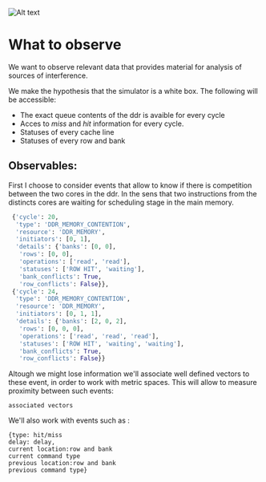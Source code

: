 ![Alt text](all_images/svd/comp_global_ratios_iteration_10000.png)
# What to observe
We want to observe relevant data that provides material for analysis of sources of interference.

We make the hypothesis that the simulator is a white box. The following will be accessible:
* The exact queue contents of the ddr is avaible for every cycle
* Acces to *miss* and *hit* information for every cycle.
* Statuses of every cache line
* Statuses of every row and bank 


## Observables:
First I choose to consider events that allow to know if there is competition between the two cores in the ddr. In the sens that two instructions from the distincts cores are waiting for scheduling stage in the main memory.
```python
 {'cycle': 20,
  'type': 'DDR_MEMORY_CONTENTION',
  'resource': 'DDR_MEMORY',
  'initiators': [0, 1],
  'details': {'banks': [0, 0],
   'rows': [0, 0],
   'operations': ['read', 'read'],
   'statuses': ['ROW HIT', 'waiting'],
   'bank_conflicts': True,
   'row_conflicts': False}},
 {'cycle': 24,
  'type': 'DDR_MEMORY_CONTENTION',
  'resource': 'DDR_MEMORY',
  'initiators': [0, 1, 1],
  'details': {'banks': [2, 0, 2],
   'rows': [0, 0, 0],
   'operations': ['read', 'read', 'read'],
   'statuses': ['ROW HIT', 'waiting', 'waiting'],
   'bank_conflicts': True,
   'row_conflicts': False}}
```
Altough we might lose information we'll associate well defined vectors to these event, in order to work with metric spaces. This will allow to measure proximity between such events:
```
associated vectors
```




We'll also work with events such as :
```
{type: hit/miss 
delay: delay,
current location:row and bank 
current command type
previous location:row and bank 
previous command type}
```



